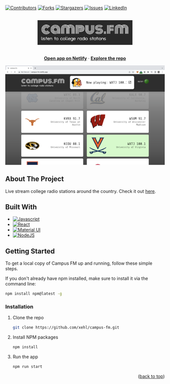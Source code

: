 <a name="readme-top"></a>

[![Contributors][contributors-shield]][contributors-url]
[![Forks][forks-shield]][forks-url]
[![Stargazers][stars-shield]][stars-url]
[![Issues][issues-shield]][issues-url]
[![LinkedIn][linkedin-shield]][linkedin-url]

<!-- PROJECT LOGO -->
<br />
<div align="center">
    <img src="public/logo.png" alt="Logo" width="300px">
  <p align="center">
    <br />
        <a href="https://campus-fm.netlify.app/"><strong>Open app on Netlify</strong></a> ·
        <a href="https://github.com/xehl/campus-fm"><strong>Explore the repo</strong></a>
    <br />
  </p>
</div>

[![Campus FM Screen Shot][product-screenshot]](screengrabs/cfm-v1.3.png)

## About The Project

Live stream college radio stations around the country. Check it out [here](https://campus-fm.netlify.app/).

## Built With

- [![Javascript][javascript]][javascript-url]
- [![React][react.js]][react-url]
- [![Material UI][material-ui]][material-ui-url]
- [![NodeJS][node.js]][node-url]

<!-- GETTING STARTED -->

## Getting Started

To get a local copy of Campus FM up and running, follow these simple steps.

If you don't already have npm installed, make sure to install it via the command line:

```sh
npm install npm@latest -g
```

### Installation

1. Clone the repo
   ```sh
   git clone https://github.com/xehl/campus-fm.git
   ```
2. Install NPM packages
   ```sh
   npm install
   ```
3. Run the app
   ```js
   npm run start
   ```

<p align="right">(<a href="#readme-top">back to top</a>)</p>

<!-- MARKDOWN LINKS & IMAGES -->
<!-- https://www.markdownguide.org/basic-syntax/#reference-style-links -->

[contributors-shield]: https://img.shields.io/github/contributors/xehl/campus-fm.svg?style=for-the-badge
[contributors-url]: https://github.com/xehl/campus-fm/graphs/contributors
[forks-shield]: https://img.shields.io/github/forks/xehl/campus-fm.svg?style=for-the-badge
[forks-url]: https://github.com/xehl/campus-fm/network/members
[stars-shield]: https://img.shields.io/github/stars/xehl/campus-fm.svg?style=for-the-badge
[stars-url]: https://github.com/xehl/campus-fm/stargazers
[issues-shield]: https://img.shields.io/github/issues/xehl/campus-fm.svg?style=for-the-badge
[issues-url]: https://github.com/xehl/campus-fm/issues
[linkedin-shield]: https://img.shields.io/badge/-LinkedIn-black.svg?style=for-the-badge&logo=linkedin&colorB=555
[linkedin-url]: https://linkedin.com/in/eric-h-lee
[product-screenshot]: screengrabs/cfm-v1.3.png
[material-ui]: https://res.cloudinary.com/practicaldev/image/fetch/s--yayk2pWn--/c_limit%2Cf_auto%2Cfl_progressive%2Cq_auto%2Cw_880/https://img.shields.io/badge/Material--UI-0081CB%3Fstyle%3Dfor-the-badge%26logo%3Dmaterial-ui%26logoColor%3Dwhite
[material-ui-url]: https://mui.com/
[react.js]: https://img.shields.io/badge/React-20232A?style=for-the-badge&logo=react&logoColor=61DAFB
[react-url]: https://reactjs.org/
[javascript]: https://img.shields.io/badge/JavaScript-F7DF1E?style=for-the-badge&logo=javascript&logoColor=black
[javascript-url]: https://www.javascript.com/
[node.js]: https://img.shields.io/badge/Node.js-43853D?style=for-the-badge&logo=node.js&logoColor=white
[node-url]: https://nodejs.org/en/
